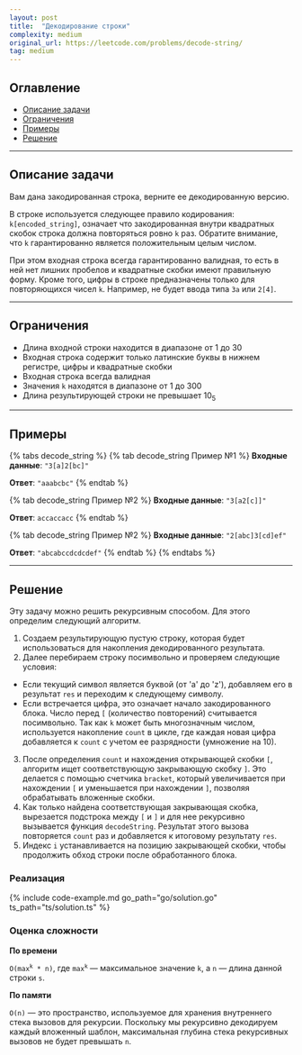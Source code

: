 ```yaml
---
layout: post
title:  "Декодирование строки"
complexity: medium
original_url: https://leetcode.com/problems/decode-string/
tag: medium
---
```


## Оглавление

- [Описание задачи](#описание-задачи)
- [Ограничения](#ограничения)
- [Примеры](#примеры)
- [Решение](#решение)

---

## Описание задачи

Вам дана закодированная строка, верните ее декодированную версию.

В строке используется следующее правило кодирования: `k[encoded_string]`, означает что закодированная внутри квадратных
скобок строка должна повторяться ровно `k` раз.
Обратите внимание, что `k` гарантированно является положительным целым числом.

При этом входная строка всегда гарантированно валидная, то есть в ней нет лишних пробелов и квадратные скобки имеют правильную форму.
Кроме того, цифры в строке предназначены только для повторяющихся чисел `k`. 
Например, не будет ввода типа `3a` или `2[4]`.

---

## Ограничения

- Длина входной строки находится в диапазоне от 1 до 30
- Входная строка содержит только латинские буквы в нижнем регистре, цифры и квадратные скобки
- Входная строка всегда валидная
- Значения `k` находятся в диапазоне от 1 до 300
- Длина результирующей строки не превышает 10<sub>5</sub>

---

## Примеры

{% tabs decode_string %}
{% tab decode_string Пример №1 %}
**Входные данные**: `"3[a]2[bc]"`

**Ответ**: `"aaabcbc"`
{% endtab %}

{% tab decode_string Пример №2 %}
**Входные данные**: `"3[a2[c]]"`

**Ответ**: `accaccacc`
{% endtab %}

{% tab decode_string Пример №2 %}
**Входные данные**: `"2[abc]3[cd]ef"`

**Ответ**: `"abcabccdcdcdef"`
{% endtab %}
{% endtabs %}

---

## Решение

Эту задачу можно решить рекурсивным способом. Для этого определим следующий алгоритм.

1. Создаем результирующую пустую строку, которая будет использоваться для накопления декодированного результата.
2. Далее перебираем строку посимвольно и проверяем следующие условия:
- Если текущий символ является буквой (от 'a' до 'z'), добавляем его в результат `res` и переходим к следующему символу.
- Если встречается цифра, это означает начало закодированного блока.
Число перед `[` (количество повторений) считывается посимвольно.
Так как `k` может быть многозначным числом, используется накопление `count` в цикле, где каждая новая цифра добавляется к `count` с учетом ее разрядности (умножение на 10).
3. После определения `count` и нахождения открывающей скобки `[`, алгоритм ищет соответствующую закрывающую скобку `]`. 
Это делается с помощью счетчика `bracket`, который увеличивается при нахождении `[` и уменьшается при нахождении `]`, позволяя обрабатывать вложенные скобки.
4. Как только найдена соответствующая закрывающая скобка, вырезается подстрока между `[` и `]` и для нее рекурсивно вызывается функция `decodeString`.
Результат этого вызова повторяется `count` раз и добавляется к итоговому результату `res`.
5. Индекс `i` устанавливается на позицию закрывающей скобки, чтобы продолжить обход строки после обработанного блока.

### Реализация

{% include code-example.md go_path="go/solution.go" ts_path="ts/solution.ts" %}

### Оценка сложности

**По времени**

<code>O(max<sup>k</sup> * n)</code>, где <code>max<sup>k</sup></code> — максимальное значение `k`, а `n` — длина данной строки `s`.

**По памяти**

`O(n)` — это пространство, используемое для хранения внутреннего стека вызовов для рекурсии.
Поскольку мы рекурсивно декодируем каждый вложенный шаблон, максимальная глубина стека рекурсивных вызовов не будет превышать `n`.
